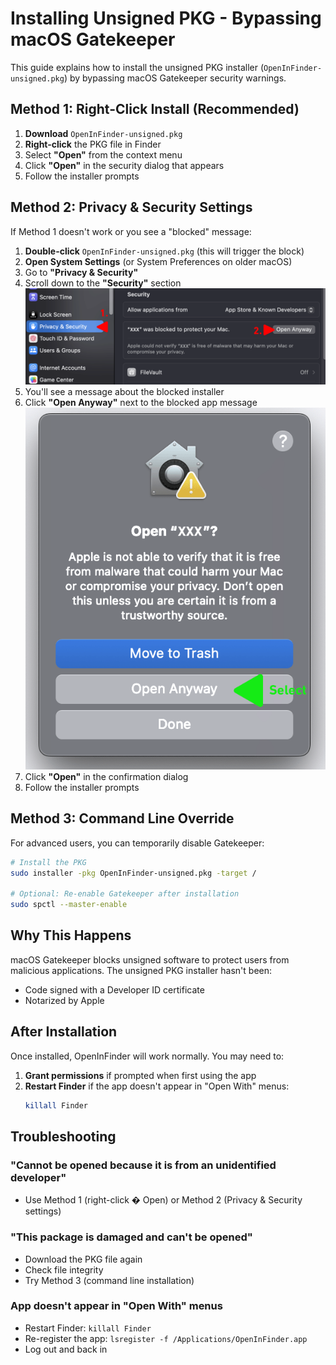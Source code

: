 # Installing Unsigned PKG - Bypassing macOS Gatekeeper

This guide explains how to install the unsigned PKG installer (`OpenInFinder-unsigned.pkg`) by bypassing macOS Gatekeeper security warnings.

## Method 1: Right-Click Install (Recommended)

1. **Download** `OpenInFinder-unsigned.pkg`
2. **Right-click** the PKG file in Finder
3. Select **"Open"** from the context menu
4. Click **"Open"** in the security dialog that appears
5. Follow the installer prompts

## Method 2: Privacy & Security Settings

If Method 1 doesn't work or you see a "blocked" message:

1. **Double-click** `OpenInFinder-unsigned.pkg` (this will trigger the block)
2. **Open System Settings** (or System Preferences on older macOS)
3. Go to **"Privacy & Security"**
4. Scroll down to the **"Security"** section
   ![Privacy & Security - Open Anyway](media/unsigned-instructions/2-Settings-PrivacySecruity-OpenAnyway-image.png)
5. You'll see a message about the blocked installer
6. Click **"Open Anyway"** next to the blocked app message
   ![Last Open Anyway](media/unsigned-instructions/3-LastOpenAnyway.png)  
7. Click **"Open"** in the confirmation dialog
8. Follow the installer prompts

## Method 3: Command Line Override

For advanced users, you can temporarily disable Gatekeeper:

```bash
# Install the PKG
sudo installer -pkg OpenInFinder-unsigned.pkg -target /

# Optional: Re-enable Gatekeeper after installation
sudo spctl --master-enable
```

## Why This Happens

macOS Gatekeeper blocks unsigned software to protect users from malicious applications. The unsigned PKG installer hasn't been:
- Code signed with a Developer ID certificate  
- Notarized by Apple

## After Installation

Once installed, OpenInFinder will work normally. You may need to:

1. **Grant permissions** if prompted when first using the app
2. **Restart Finder** if the app doesn't appear in "Open With" menus:
   ```bash
   killall Finder
   ```

<!-- ## Alternative: Use Signed Version

For the best user experience without security warnings, use the signed and notarized version instead. See `BUILD-SIGNED.md` for creating a signed installer. -->

## Troubleshooting

### "Cannot be opened because it is from an unidentified developer"
- Use Method 1 (right-click � Open) or Method 2 (Privacy & Security settings)

### "This package is damaged and can't be opened"  
- Download the PKG file again
- Check file integrity
- Try Method 3 (command line installation)

### App doesn't appear in "Open With" menus
- Restart Finder: `killall Finder`
- Re-register the app: `lsregister -f /Applications/OpenInFinder.app`
- Log out and back in